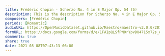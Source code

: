 ```yaml
---
title: Frédéric Chopin - Scherzo No. 4 in E Major Op. 54 (5)
description: This is the description for Scherzo No. 4 in E Major Op. 54 by Frédéric Chopin
composers: [Frédéric Chopin]
periods: [Romantic]
audioURL: https://OpenMusicDataset.github.io/Maestro/maestro-v3.0.0/2014/MIDI-UNPROCESSED_06-08_R1_2014_MID--AUDIO_07_R1_2014_wav--4.midi
formURL: https://docs.google.com/forms/d/e/1FAIpQLSfPN0rYpvDU4715x72s_dsyFrV8jyb6f0kvR_xXUmoNFsJHsA/viewform
comments: true
share: true
date: 2021-08-08T07:43:13-06:00
---
```

